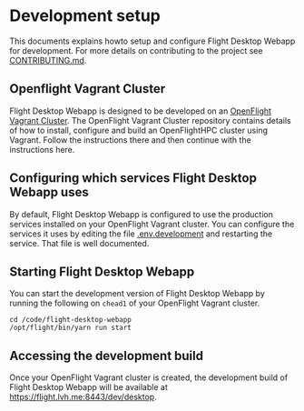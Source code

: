 # Development setup

This documents explains howto setup and configure Flight Desktop Webapp for
development.  For more details on contributing to the project see
[CONTRIBUTING.md](CONTRIBUTING.md).

## Openflight Vagrant Cluster

Flight Desktop Webapp is designed to be developed on an [OpenFlight Vagrant
Cluster](https://github.com/openflighthpc/openflight-vagrant-cluster).  The
OpenFlight Vagrant Cluster repository contains details of how to install,
configure and build an OpenFlightHPC cluster using Vagrant.  Follow the
instructions there and then continue with the instructions here.

## Configuring which services Flight Desktop Webapp uses

By default, Flight Desktop Webapp is configured to use the production services
installed on your OpenFlight Vagrant cluster.  You can configure the services
it uses by editing the file [.env.development](.env.development) and
restarting the service.  That file is well documented.

## Starting Flight Desktop Webapp

You can start the development version of Flight Desktop Webapp by running the
following on `chead1` of your OpenFlight Vagrant cluster.

```
cd /code/flight-desktop-webapp
/opt/flight/bin/yarn run start 
```

## Accessing the development build

Once your OpenFlight Vagrant cluster is created, the development build of
Flight Desktop Webapp will be available at
https://flight.lvh.me:8443/dev/desktop.
